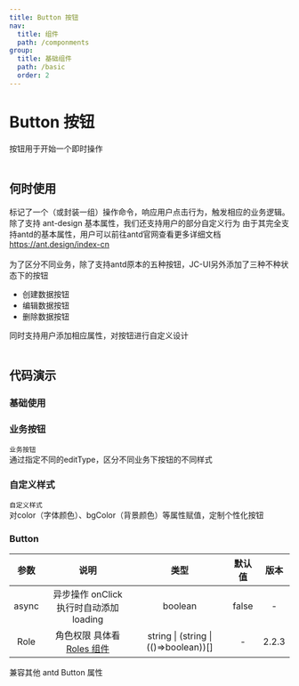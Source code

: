 ```yaml
---
title: Button 按钮
nav:
  title: 组件
  path: /componments
group:
  title: 基础组件
  path: /basic
  order: 2
---
```


# Button 按钮

按钮用于开始一个即时操作  
<br/>
## 何时使用


标记了一个（或封装一组）操作命令，响应用户点击行为，触发相应的业务逻辑。
除了支持 ant-design 基本属性，我们还支持用户的部分自定义行为
由于其完全支持antd的基本属性，用户可以前往antd官网查看更多详细文档
<a>https://ant.design/index-cn</a>  
<br/>
为了区分不同业务，除了支持antd原本的五种按钮，JC-UI另外添加了三种不种状态下的按钮
 <ul>
   <li>创建数据按钮</li>
   <li>编辑数据按钮</li>
   <li>删除数据按钮</li>
</ul>
同时支持用户添加相应属性，对按钮进行自定义设计
<br/>
<br/>

## 代码演示

### 基础使用
<code src='./demos/demo1.jsx' ></code>

### 业务按钮

<code src='./demos/demo2.jsx' >业务按钮</code>
<br/>
通过指定不同的editType，区分不同业务下按钮的不同样式

### 自定义样式
<code src='./demos/demo3.jsx' >自定义样式</code>
<br/>
对color（字体颜色）、bgColor（背景颜色）等属性赋值，定制个性化按钮
### Button

| 参数  |                            说明                             |                 类型                  | 默认值 | 版本  |
| :---: | :---------------------------------------------------------: | :-----------------------------------: | :----: | :---: |
| async |           异步操作 onClick 执行时自动添加 loading           |                boolean                | false  |   -   |
| Role  | 角色权限 具体看 [Roles 组件](/hera-ui/business/roles#roles) | string \| (string \| (()=>boolean))[] |   -    | 2.2.3 |

兼容其他 antd Button 属性
